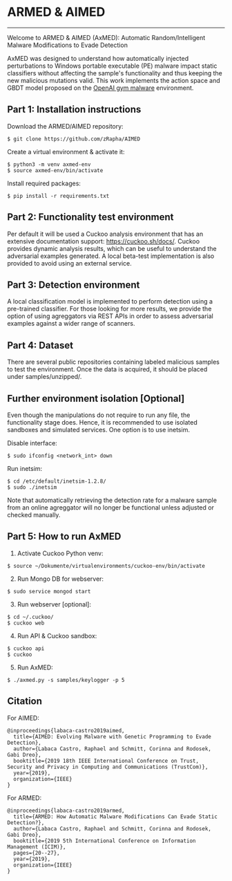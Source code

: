 # ARMED & AIMED 
***************

Welcome to ARMED & AIMED (AxMED): Automatic Random/Intelligent Malware Modifications to Evade Detection 

AxMED was designed to understand how automatically injected perturbations to Windows portable executable (PE) malware impact static classifiers without affecting the sample's functionality and thus keeping the new malicious mutations valid. This work implements the action space and GBDT model proposed on the [OpenAI gym malware](https://github.com/endgameinc/gym-malware) environment.

## Part 1: Installation instructions 

Download the ARMED/AIMED repository: 
```
$ git clone https://github.com/zRapha/AIMED 
```
Create a virtual environment & activate it: 
```
$ python3 -m venv axmed-env
$ source axmed-env/bin/activate
```
Install required packages: 
```
$ pip install -r requirements.txt 
```
## Part 2: Functionality test environment  
Per default it will be used a Cuckoo analysis environment that has an extensive documentation support: https://cuckoo.sh/docs/. Cuckoo provides dynamic analysis results, which can be useful to understand the adversarial examples generated. A local beta-test implementation is also provided to avoid using an external service. 

## Part 3: Detection environment  
A local classification model is implemented to perform detection using a pre-trained classifier. For those looking for more results, we provide the option of using agreggators via REST APIs in order to assess adversarial examples against a wider range of scanners. 

## Part 4: Dataset 
There are several public repositories containing labeled malicious samples to test the environment. Once the data is acquired, it should be placed under samples/unzipped/. 

## Further environment isolation [Optional] 
Even though the manipulations do not require to run any file, the functionality stage does. Hence, it is  recommended to use isolated sandboxes and simulated services. One option is to use inetsim. 

Disable interface: 
```
$ sudo ifconfig <network_int> down 
```

Run inetsim:
```
$ cd /etc/default/inetsim-1.2.8/ 
$ sudo ./inetsim 
```

Note that automatically retrieving the detection rate for a malware sample from an online agreggator will no longer be functional unless adjusted or checked manually.  

## Part 5: How to run AxMED

1. Activate Cuckoo Python venv: 
```
$ source ~/Dokumente/virtualenvironments/cuckoo-env/bin/activate
```

2. Run Mongo DB for webserver: 
```
$ sudo service mongod start 
```

3. Run webserver [optional]: 
```
$ cd ~/.cuckoo/ 
$ cuckoo web 
```

4. Run API & Cuckoo sandbox: 
```
$ cuckoo api 
$ cuckoo
```
5. Run AxMED: 
```
$ ./axmed.py -s samples/keylogger -p 5
```

## Citation  

For AIMED: 
```
@inproceedings{labaca-castro2019aimed,
  title={AIMED: Evolving Malware with Genetic Programming to Evade Detection},
  author={Labaca Castro, Raphael and Schmitt, Corinna and Rodosek, Gabi Dreo},
  booktitle={2019 18th IEEE International Conference on Trust, Security and Privacy in Computing and Communications (TrustCom)},
  year={2019},
  organization={IEEE}
}
```

For ARMED: 
```
@inproceedings{labaca-castro2019armed,
  title={ARMED: How Automatic Malware Modifications Can Evade Static Detection?},
  author={Labaca Castro, Raphael and Schmitt, Corinna and Rodosek, Gabi Dreo},
  booktitle={2019 5th International Conference on Information Management (ICIM)},
  pages={20--27},
  year={2019},
  organization={IEEE}
}
```

